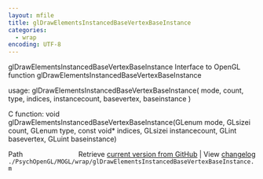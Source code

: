 ```yaml
---
layout: mfile
title: glDrawElementsInstancedBaseVertexBaseInstance
categories:
  - wrap
encoding: UTF-8
---
```


glDrawElementsInstancedBaseVertexBaseInstance  Interface to OpenGL function glDrawElementsInstancedBaseVertexBaseInstance

usage:  glDrawElementsInstancedBaseVertexBaseInstance\( mode, count, type, indices, instancecount, basevertex, baseinstance \)

C function:  void glDrawElementsInstancedBaseVertexBaseInstance\(GLenum mode, GLsizei count, GLenum type, const void\* indices, GLsizei instancecount, GLint basevertex, GLuint baseinstance\)


<div class="code_header" style="text-align:right;">
  <span style="float:left;">Path&nbsp;&nbsp;</span> <span class="counter">Retrieve <a href=
  "https://raw.github.com/Psychtoolbox-3/Psychtoolbox-3/beta/./PsychOpenGL/MOGL/wrap/glDrawElementsInstancedBaseVertexBaseInstance.m">current version from GitHub</a> | View <a href=
  "https://github.com/Psychtoolbox-3/Psychtoolbox-3/commits/beta/./PsychOpenGL/MOGL/wrap/glDrawElementsInstancedBaseVertexBaseInstance.m">changelog</a></span>
</div>
<div class="code">
  <code>./PsychOpenGL/MOGL/wrap/glDrawElementsInstancedBaseVertexBaseInstance.m</code>
</div>
